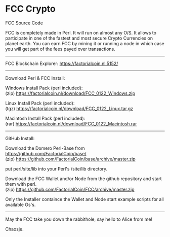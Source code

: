 # FCC Crypto

FCC Source Code

FCC is completely made in Perl. It will run on almost any O/S.
It allows to participate in one of the fastest and most secure Crypto Currencies on planet earth.
You can earn FCC by mining it or running a node in which case you will get part of the fees payed over transactions.

<hr>

FCC Blockchain Explorer: https://factorialcoin.nl:5152/

<hr>

Download Perl & FCC Install:

Windows Install Pack (perl included):
<br>(zip) https://factorialcoin.nl/download/FCC_0122_Windows.zip

Linux Install Pack (perl included):
<br>(tgz) https://factorialcoin.nl/download/FCC_0122_Linux.tar.gz

Macintosh Install Pack (perl included):
<br>(rar) https://factorialcoin.nl/download/FCC_0122_Macintosh.rar

<hr>

GitHub Install:

Download the Domero Perl-Base from https://github.com/FactorialCoin/base/
<br>(zip) https://github.com/FactorialCoin/base/archive/master.zip

put perl/site/lib into your Perl's /site/lib directory.

Download the FCC Wallet and/or Node from the github repository and start them with perl. 
<br>(zip) https://github.com/FactorialCoin/FCC/archive/master.zip

Only the Installer containce the Wallet and Node start example scripts for all available Os's.
<hr>

May the FCC take you down the rabbithole, say hello to Alice from me!

Chaosje.
